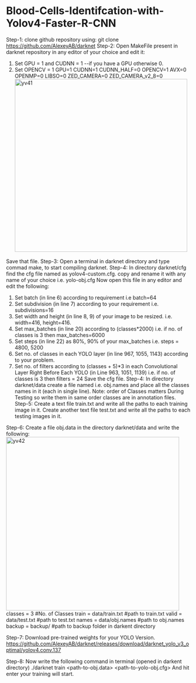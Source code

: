 # Blood-Cells-Identifcation-with-Yolov4-Faster-R-CNN


Step-1:
	clone github repository using: 
git clone https://github.com/AlexeyAB/darknet
Step-2:
Open MakeFile present in darknet repository in any editor of your choice and edit it:
1.	Set GPU = 1 and CUDNN = 1 --if you have a GPU otherwise 0.
2.	Set OPENCV = 1 
GPU=1
CUDNN=1
CUDNN_HALF=0
OPENCV=1
AVX=0
OPENMP=0
LIBSO=0
ZED_CAMERA=0
ZED_CAMERA_v2_8=0<img width="471" alt="yv41" src="https://user-images.githubusercontent.com/64285157/110252259-58866c00-7f39-11eb-8609-c8435ca84523.PNG">


Save that file. 
Step-3:
	Open a terminal in darknet directory and type commad make, to start compiling darknet.
Step-4:
	In directory darknet/cfg find the cfg file named as yolov4-custom.cfg. copy and rename it with any name of your choice i.e. yolo-obj.cfg 
Now open this file in any editor and edit the following:
1.	Set batch (in line 6) according to requirement i.e batch=64
2.	Set subdivision (in line 7) according to your requirement i.e. subdivisions=16
3.	Set width and height (in line 8, 9) of your image to be resized. i.e. width=416, height=416.
4.	Set max_batches (in line 20) according to (classes*2000) i.e. if no. of classes is 3 then max_batches=6000
5.	Set steps (in line 22) as 80%, 90% of your max_batches i.e. steps = 4800, 5200
6.	Set no. of classes in each YOLO layer (in line 967, 1055, 1143) according to your problem.
7.	Set no. of filters according to (classes + 5)*3 in each Convolutional Layer Right Before Each YOLO (in Line 963, 1051, 1139) i.e. if no. of classes is 3 then filters = 24
Save the cfg file.
Step-4:
	In directory darknet/data create a file named i.e. obj.names and place all the classes names in it (each in single line).
Note: order of Classes matters During Testing so write them in same order classes are in annotation files.
Step-5:
	Create a text file train.txt and write all the paths to each training image in it.
	Create another text file test.txt and write all the paths to each testing images in it.

Step-6:
	Create a file obj.data in the directory darknet/data and write the following:
<img width="473" alt="yv42" src="https://user-images.githubusercontent.com/64285157/110252308-a3a07f00-7f39-11eb-9aa8-a39fcfd1f026.PNG">
classes = 3 #No. of Classes
train  = data/train.txt  #path to train.txt
valid  = data/test.txt	  #path to test.txt
names = data/obj.names	  #path to obj.names
backup = backup/	  #path to backup folder in darkent directory

Step-7:
	Download pre-trained weights for your YOLO Version. https://github.com/AlexeyAB/darknet/releases/download/darknet_yolo_v3_optimal/yolov4.conv.137

Step-8:
	Now write the following command in terminal (opened in darkent directory) 
./darknet train <path-to-obj.data> <path-to-yolo-obj.cfg> <path-to-pre-trained-weights>
And hit enter your training will start.
	
